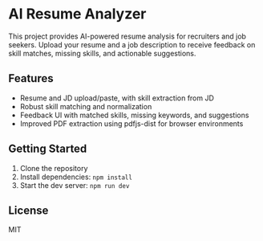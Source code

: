 # AI Resume Analyzer

This project provides AI-powered resume analysis for recruiters and job seekers. Upload your resume and a job description to receive feedback on skill matches, missing skills, and actionable suggestions.

## Features
- Resume and JD upload/paste, with skill extraction from JD
- Robust skill matching and normalization
- Feedback UI with matched skills, missing keywords, and suggestions
- Improved PDF extraction using pdfjs-dist for browser environments

## Getting Started
1. Clone the repository
2. Install dependencies: `npm install`
3. Start the dev server: `npm run dev`

## License
MIT
